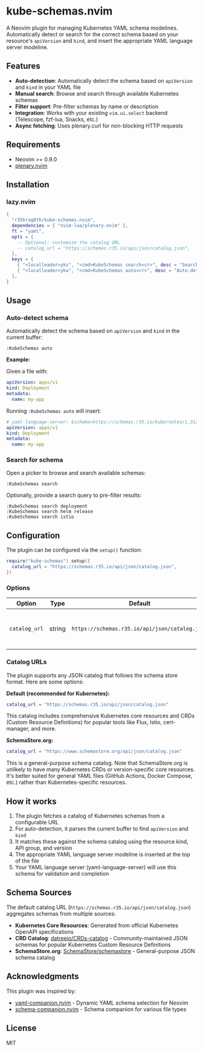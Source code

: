 # kube-schemas.nvim

A Neovim plugin for managing Kubernetes YAML schema modelines. Automatically detect or search for the correct schema based on your resource's `apiVersion` and `kind`, and insert the appropriate YAML language server modeline.

## Features

- **Auto-detection**: Automatically detect the schema based on `apiVersion` and `kind` in your YAML file
- **Manual search**: Browse and search through available Kubernetes schemas
- **Filter support**: Pre-filter schemas by name or description
- **Integration**: Works with your existing `vim.ui.select` backend (Telescope, fzf-lua, Snacks, etc.)
- **Async fetching**: Uses plenary.curl for non-blocking HTTP requests

## Requirements

- Neovim >= 0.9.0
- [plenary.nvim](https://github.com/nvim-lua/plenary.nvim)

## Installation

### lazy.nvim

```lua
{
  "r35krag0th/kube-schemas.nvim",
  dependencies = { "nvim-lua/plenary.nvim" },
  ft = "yaml",
  opts = {
    -- Optional: customize the catalog URL
    -- catalog_url = "https://schemas.r35.io/api/json/catalog.json",
  },
  keys = {
    { "<localleader>yks", "<cmd>KubeSchemas search<cr>", desc = "Search Kubernetes schemas" },
    { "<localleader>yka", "<cmd>KubeSchemas auto<cr>", desc = "Auto-detect Kubernetes schema" },
  },
}
```

## Usage

### Auto-detect schema

Automatically detect the schema based on `apiVersion` and `kind` in the current buffer:

```vim
:KubeSchemas auto
```

**Example:**

Given a file with:

```yaml
apiVersion: apps/v1
kind: Deployment
metadata:
  name: my-app
```

Running `:KubeSchemas auto` will insert:

```yaml
# yaml-language-server: $schema=https://schemas.r35.io/kubernetes/1.31/deployment-apps-v1.json
apiVersion: apps/v1
kind: Deployment
metadata:
  name: my-app
```

### Search for schema

Open a picker to browse and search available schemas:

```vim
:KubeSchemas search
```

Optionally, provide a search query to pre-filter results:

```vim
:KubeSchemas search deployment
:KubeSchemas search helm release
:KubeSchemas search istio
```

## Configuration

The plugin can be configured via the `setup()` function:

```lua
require("kube-schemas").setup({
  catalog_url = "https://schemas.r35.io/api/json/catalog.json",
})
```

### Options

| Option        | Type   | Default                                        | Description                          |
| ------------- | ------ | ---------------------------------------------- | ------------------------------------ |
| `catalog_url` | string | `https://schemas.r35.io/api/json/catalog.json` | URL to fetch the schema catalog from |

### Catalog URLs

The plugin supports any JSON catalog that follows the schema store format. Here are some options:

**Default (recommended for Kubernetes):**

```lua
catalog_url = "https://schemas.r35.io/api/json/catalog.json"
```

This catalog includes comprehensive Kubernetes core resources and CRDs (Custom Resource Definitions) for popular tools like Flux, Istio, cert-manager, and more.

**SchemaStore.org:**

```lua
catalog_url = "https://www.schemastore.org/api/json/catalog.json"
```

This is a general-purpose schema catalog. Note that SchemaStore.org is unlikely to have many Kubernetes CRDs or version-specific core resources. It's better suited for general YAML files (GitHub Actions, Docker Compose, etc.) rather than Kubernetes-specific resources.

## How it works

1. The plugin fetches a catalog of Kubernetes schemas from a configurable URL
2. For auto-detection, it parses the current buffer to find `apiVersion` and `kind`
3. It matches these against the schema catalog using the resource kind, API group, and version
4. The appropriate YAML language server modeline is inserted at the top of the file
5. Your YAML language server (yaml-language-server) will use this schema for validation and completion

## Schema Sources

The default catalog URL (`https://schemas.r35.io/api/json/catalog.json`) aggregates schemas from multiple sources:

- **Kubernetes Core Resources**: Generated from official Kubernetes OpenAPI specifications
- **CRD Catalog**: [datreeio/CRDs-catalog](https://github.com/datreeio/CRDs-catalog) - Community-maintained JSON schemas for popular Kubernetes Custom Resource Definitions
- **SchemaStore.org**: [SchemaStore/schemastore](https://github.com/SchemaStore/schemastore) - General-purpose JSON schema catalog

## Acknowledgments

This plugin was inspired by:

- [yaml-companion.nvim](https://github.com/someone-stole-my-name/yaml-companion.nvim) - Dynamic YAML schema selection for Neovim
- [schema-companion.nvim](https://github.com/cenk1cenk2/schema-companion.nvim) - Schema companion for various file types

## License

MIT

